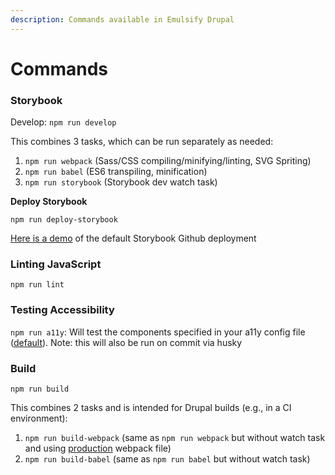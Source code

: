 ```yaml
---
description: Commands available in Emulsify Drupal
---
```


# Commands

### Storybook

Develop: `npm run develop`

This combines 3 tasks, which can be run separately as needed:

1. `npm run webpack` (Sass/CSS compiling/minifying/linting, SVG Spriting)
2. `npm run babel` (ES6 transpiling, minification)
3. `npm run storybook` (Storybook dev watch task)

**Deploy Storybook**

`npm run deploy-storybook`

[Here is a demo](https://emulsify-ds.github.io/compound/) of the default Storybook Github deployment

### Linting JavaScript

`npm run lint`

### Testing Accessibility

`npm run a11y`: Will test the components specified in your a11y config file ([default](https://github.com/emulsify-ds/emulsify-drupal/blob/2.x/a11y.config.js#L17)). Note: this will also be run on commit via husky

### Build

`npm run build`

This combines 2 tasks and is intended for Drupal builds (e.g., in a CI environment):

1. `npm run build-webpack` (same as `npm run webpack`  but without watch task and using [production](../../../supporting-projects/webpack-and-build.md#project) webpack file)
2. `npm run build-babel` (same as `npm run babel` but without watch task)
